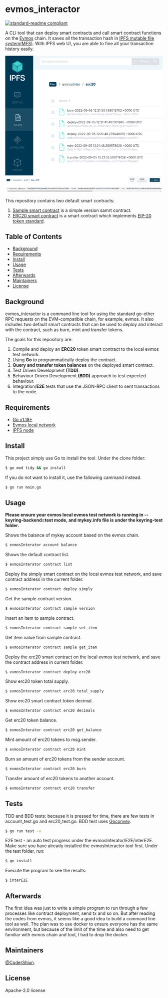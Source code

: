 # evmos_interactor

[![standard-readme compliant](https://img.shields.io/badge/readme%20style-standard-brightgreen.svg?style=flat-square)](https://github.com/RichardLitt/standard-readme)

A CLI tool that can deploy smart contracts and call smart contract functions on the [Evmos](https://docs.evmos.org/) chain. It saves all the transaction hash in [IPFS mutable file system(MFS)](https://docs.ipfs.tech/concepts/file-systems/#mutable-file-system-mfs). With IPFS web UI, you are able to fine all your transaction history easily.

![image](https://github.com/CoderShiun/evmos_interactor/blob/main/img/ipfs01.png)
![image](https://github.com/CoderShiun/evmos_interactor/blob/main/img/ifps02.png)

This repository contains two default smart contracts:
1. [Sample smart contract](https://github.com/CoderShiun/evmos_interactor/blob/main/contracts/sample/Sample.sol) is a simple version samrt contract.
2. [ERC20 smart contract](https://github.com/CoderShiun/evmos_interactor/blob/main/contracts/erc20/ERC20.sol) is a smart contract which implements [EIP-20 token standard](https://eips.ethereum.org/EIPS/eip-20).

## Table of Contents
- [Background](#background)
- [Requirements](#requirements)
- [Install](#install)
- [Usage](#usage)
- [Tests](#tests)
- [Afterwards](#afterwards)
- [Maintainers](#maintainers)
- [License](#license)

## Background
evmos_interactor is a command line tool for using the standard go-ether RPC requests on the EVM-compatible chain, for example, evmos. It also includes two default smart contracts that can be used to deploy and interact with the contract, such as burn, mint and transfer tokens.

The goals for this repository are:
1. Compile and deploy an **ERC20** token smart contract to the local evmos test network.
2. Using **Go** to programmatically deploy the contract.
3. **Query and transfer token balances** on the deployed smart contract.
4. Test Driven Development **(TDD)**.
5. Behaviour Driven Development **(BDD)** approach to test expected behaviour.
6. Integration/**E2E** tests that use the JSON-RPC client to sent transactions to the node.

## Requirements
- [Go v1.18+](https://go.dev/)
- [Evmos local network](https://docs.evmos.org/developers/localnet/single_node.html)
- [IPFS node](https://blog.ipfs.tech/1-run-ipfs-on-docker/)

## Install
This project simply use Go to install the tool.
Under the clone folder:
```sh
$ go mod tidy && go install
```
If you do not want to install it, use the fallowing cammand instead.
```sh
$ go run main.go
```

## Usage
**Please ensure your evmos local evmos test network is running in --keyring-backend=test mode, and mykey.info file is under the keyring-test folder.**

Shows the balance of mykey account based on the evmos chain.
```sh
$ evmosInterator account balance
```
Shows the default contract list.
```sh
$ evmosInterator contract list
```
Deploy the simply smart contract on the local evmos test network, and save contract address in the current folder.
```sh
$ evmosInterator contract deploy simply
```
Get the sample contract version.
```sh
$ evmosInterator contract sample version
```
Insert an item to sample contract.
```sh
$ evmosInterator contract sample set_item
```
Get item value from sample contract.
```sh
$ evmosInterator contract sample get_item
```
Deploy the erc20 smart contract on the local evmos test network, and save the contract address in current folder.
```sh
$ evmosInterator contract deploy erc20
```
Show erc20 token total supply.
```sh
$ evmosInterator contract erc20 total_supply
```
Show erc20 smart contract token decimal.
```sh
$ evmosInterator contract erc20 decimals
```
Get erc20 token balance.
```sh
$ evmosInterator contract erc20 get_balance
```
Mint amount of erc20 tokens to msg.sender.
```sh
$ evmosInterator contract erc20 mint
```
Burn an amount of erc20 tokens from the sender account.
```sh
$ evmosInterator contract erc20 burn
```
Transfer amount of erc20 tokens to another account.
```sh
$ evmosInterator contract erc20 transfer
```

## Tests
TDD and BDD tests: because it is pressed for time, there are few tests in account_test.go and erc20_test.go. BDD test uses [Goconvey](https://github.com/smartystreets/goconvey). 
```sh
$ go run test -v
```
E2E test - an auto test progress under the evmosInterator/E2E/interE2E. Make sure you have already installed the evmosInteractor tool first. 
Under the test folder, run:
```sh
$ go install
```
Execute the program to see the results:
```sh
$ interE2E 
```

## Afterwards

The first idea was just to write a simple program to run through a few processes like contract deployment, send tx and so on. But after reading the codes from evmos, it seems like a good idea to build a command line tool as well. The plan was to use docker to ensure everyone has the same environment, but because of the limit of the time and also need to get familiar with evmos chain and tool, I had to drop the docker.

## Maintainers
[@CoderShiun](https://github.com/CoderShiun).

## License
Apache-2.0 license
